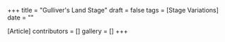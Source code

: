 +++
title = "Gulliver's Land Stage"
draft = false
tags = [Stage Variations]
date = ""

[Article]
contributors = []
gallery = []
+++